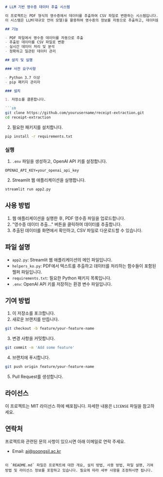 

```markdown
# LLM 기반 영수증 데이터 추출 시스템

이 프로젝트는 PDF 형식의 영수증에서 데이터를 추출하여 CSV 파일로 변환하는 시스템입니다.
이 시스템은 LLM(대규모 언어 모델)을 활용하여 영수증의 정보를 자동으로 추출하고, 데이터를 정리하여 재정 관리에 활용할 수 있도록 합니다.

## 기능

- PDF 파일에서 영수증 데이터를 자동으로 추출
- 추출된 데이터를 CSV 파일로 변환
- 실시간 데이터 처리 및 분석
- 정확하고 일관된 데이터 관리

## 설치 및 실행

### 사전 요구사항

- Python 3.7 이상
- pip 패키지 관리자

### 설치

1. 저장소를 클론합니다.

```sh
git clone https://github.com/yourusername/receipt-extraction.git
cd receipt-extraction
```

2. 필요한 패키지를 설치합니다.

```sh
pip install -r requirements.txt
```

### 실행

1. `.env` 파일을 생성하고, OpenAI API 키를 설정합니다.

```plaintext
OPENAI_API_KEY=your_openai_api_key
```

2. Streamlit 웹 애플리케이션을 실행합니다.

```sh
streamlit run app2.py
```

## 사용 방법

1. 웹 애플리케이션을 실행한 후, PDF 영수증 파일을 업로드합니다.
2. "영수증 데이터 추출..." 버튼을 클릭하여 데이터를 추출합니다.
3. 추출된 데이터를 화면에서 확인하고, CSV 파일로 다운로드할 수 있습니다.

## 파일 설명

- `app2.py`: Streamlit 웹 애플리케이션의 메인 파일입니다.
- `helpers_ko.py`: PDF에서 텍스트를 추출하고 데이터를 처리하는 함수들이 포함된 헬퍼 파일입니다.
- `requirements.txt`: 필요한 Python 패키지 목록입니다.
- `.env`: OpenAI API 키를 저장하는 환경 변수 파일입니다.

## 기여 방법

1. 이 저장소를 포크합니다.
2. 새로운 브랜치를 만듭니다.
```sh
git checkout -b feature/your-feature-name
```
3. 변경 사항을 커밋합니다.
```sh
git commit -m 'Add some feature'
```
4. 브랜치에 푸시합니다.
```sh
git push origin feature/your-feature-name
```
5. Pull Request를 생성합니다.

## 라이선스

이 프로젝트는 MIT 라이선스 하에 배포됩니다. 자세한 내용은 `LICENSE` 파일을 참고하세요.

## 연락처

프로젝트와 관련된 문의 사항이 있으시면 아래 이메일로 연락 주세요.
- Email: ai@soongsil.ac.kr
```

이 `README.md` 파일은 프로젝트에 대한 개요, 설치 방법, 사용 방법, 파일 설명, 기여 방법 및 라이선스 정보를 포함하고 있습니다. 필요에 따라 세부 사항을 조정하시면 됩니다.
